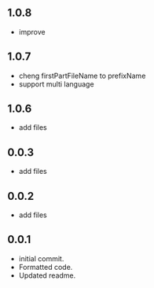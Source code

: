 ## 1.0.8
* improve

## 1.0.7
* cheng firstPartFileName to prefixName
* support multi language

## 1.0.6
* add files

## 0.0.3
* add files

## 0.0.2
* add files

## 0.0.1
* initial commit.
* Formatted code.
* Updated readme.